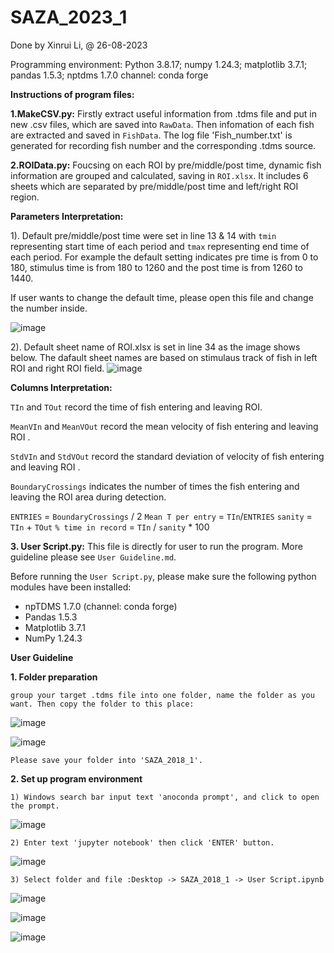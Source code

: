 # SAZA_2023_1
Done by Xinrui Li, @ 26-08-2023

Programming environment: Python 3.8.17;
numpy 1.24.3; matplotlib 3.7.1; pandas 1.5.3; nptdms 1.7.0 channel: conda forge

**Instructions of program files:**

**1.MakeCSV.py:** Firstly extract useful information from .tdms file and put in new .csv files, which are saved into `RawData`. Then infomation of each fish are extracted and saved in `FishData`. The log file 'Fish_number.txt'  is generated for recording fish number and the corresponding .tdms source.

**2.ROIData.py:** Foucsing on each ROI by pre/middle/post time, dynamic fish information are grouped and calculated, saving in `ROI.xlsx`. It includes 6 sheets which are separated by pre/middle/post time and left/right ROI region. 

**Parameters Interpretation:**

  1). Default pre/middle/post time were set in line 13 & 14 with `tmin` representing start time of each period and `tmax` representing end time of each period. For example the default setting indicates pre time is from 0 to 180, stimulus time is from 180 to 1260 and the post time is from 1260 to 1440.

If user wants to change the default time, please open this file and change the number inside.

![image](https://github.com/Ivy421/SAZA_2018/assets/57535126/edc676a2-626d-4f87-8d28-a2a0d56ae700)
  
  2). Default sheet name of ROI.xlsx is set in line 34 as the image shows below. The dafault sheet names are based on stimulaus track of fish in left ROI and right ROI field.
  ![image](https://github.com/Ivy421/SAZA_2018/assets/57535126/8832f423-2cb9-4e0b-83d4-f7b115db174c)


**Columns Interpretation:**

`TIn` and `TOut` record the time of fish entering and leaving ROI.

`MeanVIn` and `MeanVOut` record the mean velocity of fish entering and leaving ROI .

`StdVIn` and `StdVOut` record the standard deviation of velocity of fish entering and leaving ROI .

`BoundaryCrossings` indicates the number of times the fish entering and leaving the ROI area during detection.

`ENTRIES` = `BoundaryCrossings` / 2
`Mean T per entry` = `TIn`/`ENTRIES`
`sanity` = `TIn` + `TOut`
`% time in record` = `TIn` / `sanity` * 100 

**3. User Script.py:** This file is directly for user to run the program. More guideline please see `User Guideline.md`.

Before running the `User Script.py`, please make sure the following python modules have been installed:

- npTDMS 1.7.0 (channel: conda forge)
- Pandas 1.5.3
- Matplotlib 3.7.1
- NumPy 1.24.3


**User Guideline**

**1. Folder preparation**

    group your target .tdms file into one folder, name the folder as you want. Then copy the folder to this place:

   ![image](https://github.com/Ivy421/SAZA_2018/assets/57535126/cc144e1b-222e-4787-be2f-999bd1b4f46f)

   ![image](https://github.com/Ivy421/SAZA_2018/assets/57535126/34cf9de3-08af-4c67-a926-41d05b989b07)

    Please save your folder into 'SAZA_2018_1'.

**2. Set up program environment**

    1) Windows search bar input text 'anoconda prompt', and click to open the prompt.

![image](https://github.com/Ivy421/SAZA_2018/assets/57535126/810030b0-f9f3-4ec9-a690-df7943d83f99)

    2) Enter text 'jupyter notebook' then click 'ENTER' button.

![image](https://github.com/Ivy421/SAZA_2018/assets/57535126/7d8e9873-8ac8-41ab-9fd3-9a2352a0153a)

    3) Select folder and file :Desktop -> SAZA_2018_1 -> User Script.ipynb

![image](https://github.com/Ivy421/SAZA_2018/assets/57535126/219c90bd-0178-46c0-8f46-33b44127719e)

![image](https://github.com/Ivy421/SAZA_2018/assets/57535126/8b3cd697-df3d-4c7e-ad8a-a76edb1ac269)

![image](https://github.com/Ivy421/SAZA_2018/assets/57535126/31e21403-6df8-491e-b405-c2ed41adef7e)


